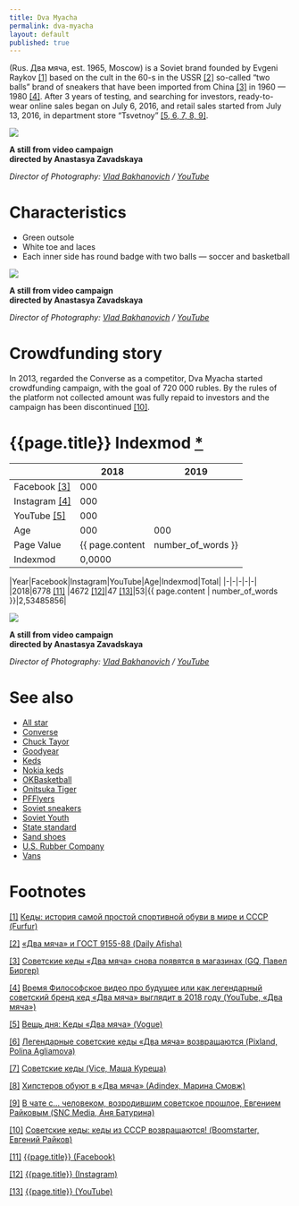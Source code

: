 ```yaml
---
title: Dva Myacha
permalink: dva-myacha
layout: default
published: true
---
```


(Rus. Два мяча, est. 1965, Moscow) is a Soviet brand founded by Evgeni Raykov <span id="a1">[\[1\]](#f1)</span> based on the cult in the 60-s in the USSR <span id="a2">[\[2\]](#f2)</span> so-called “two balls” brand of sneakers that have been imported from China <span id="a3">[\[3\]](#f3)</span> in 1960 — 1980 <span id="a4">[\[4\]](#f4)</span>. After 3 years of testing, and searching for investors, ready-to-wear online sales began on July 6, 2016, and retail sales started from July 13, 2016, in department store “Tsvetnoy” <span id="a5">[\[5, 6, 7, 8, 9\]](#f5)</span>.

![](/encyclopedia/images/dva-myacha.png)

**A still from video campaign<br>directed by Anastasya Zavadskaya**

*Director of Photography: [Vlad Bakhanovich](bakhanovich-vlad) / [YouTube](https://www.youtube.com/watch?v=Z90Mr4jhEgA)*

# Сharacteristics

+ Green outsole  
+ White toe and laces
+ Each inner side has round badge with two balls — soccer and basketball

![](/encyclopedia/images/dva-myacha-1.png)

**A still from video campaign<br>directed by Anastasya Zavadskaya**

*Director of Photography: [Vlad Bakhanovich](bakhanovich-vlad) / [YouTube](https://www.youtube.com/watch?v=Z90Mr4jhEgA)*

# Crowdfunding story

In 2013, regarded the Converse as a competitor, Dva Myacha started crowdfunding campaign, with the goal of 720 000 rubles. By the rules of the platform not collected amount  was fully repaid to investors and the campaign has been discontinued <span id="a10">[\[10\]](#f10)</span>.

# {{page.title}} Indexmod [*](indexmod)

||2018|2019|
|-|-|-|
|Facebook <span id="a3">[\[3\]](#f3)</span>|000||
|Instagram <span id="a4">[\[4\]](#f4)</span>|000||
|YouTube <span id="a5">[\[5\]](#f5)</span>|000||
|Age|000|000|
|Page Value|{{ page.content | number_of_words }}||
|Indexmod|0,0000||


|Year|Facebook|Instagram|YouTube|Age|Indexmod|Total|
|-|-|-|-|-|
|2018|6778 <span id="a11">[\[11\]](#f11) </span>|4672 <span id="a12">[\[12\]](#f12)</span>|47 <span id="a13">[\[13\]](#f13)</span>|53|{{ page.content | number_of_words }}|2,53485856|

![](/encyclopedia/images/dva-myacha-2.png)

**A still from video campaign<br>directed by Anastasya Zavadskaya**

*Director of Photography: [Vlad Bakhanovich](bakhanovich-vlad) / [YouTube](https://www.youtube.com/watch?v=Z90Mr4jhEgA)*

# See also

+ [All star](all-star)
+ [Converse](converse)
+ [Chuck Tayor](chuck-tayor)
+ [Goodyear](goodyear)
+ [Keds](keds)
+ [Nokia keds](nokia-keds)
+ [OKBasketball](okbasketball)
+ [Onitsuka Tiger](onitsuka-tiger)
+ [PFFlyers](pfflyers)
+ [Soviet sneakers](soviet-sneakers)
+ [Soviet Youth](soviet-youth)
+ [State standard](state-standard)
+ [Sand shoes](sand-shoes)
+ [U.S. Rubber Company](us-rubber-company)
+ [Vans](vans)

# Footnotes

[[1]](#a1) <span id="f1"></span> [Кеды: история самой простой спортивной обуви в мире и СССР (Furfur)](http://www.furfur.me/furfur/culture/culture/164015-kedy-sovok-dva-myacha)

[[2]](#a2) <span id="f2"></span> [«Два мяча» и ГОСТ 9155-88 (Daily Afisha)](https://daily.afisha.ru/archive/gorod/archive/v-rossii-vozobnovljajut-proizvodstvo-sovetskih-ked/)

[[3]](#a3) <span id="f3"></span> [Советские кеды «Два мяча» снова появятся в магазинах (GQ, Павел Биргер)](https://www.gq.ru/style/sovetskie-kedy-dva-myacha-snova-poyavyatsya-v-magazinah)

[[4]](#a4) <span id="f4"></span> [Время Философское видео про будущее или как легендарный советский бренд кед «Два мяча» выглядит в 2018 году (YouTube, «Два мяча»)](https://www.youtube.com/watch?v=Z90Mr4jhEgA&t=5s)

[[5]](#a5) <span id="f5"></span> [Вещь дня: Kеды «Два мяча» (Vogue)](https://www.vogue.ru/fashion/favourites-of-vogue/Veshch_dnya_kedy_Dva_myacha/)

[[6]](#a6) <span id="f6"></span> [Легендарные советские кеды «Два мяча» возвращаются (Pixland, Polina Agliamova)](https://www.pixland.uz/2016/07/07/5907/kedy-dva-mjacha/)

[[7]](#a7) <span id="f7"></span> [Советские кеды (Vice, Маша Куреша)](https://www.vice.com/ru/article/bmz38m/soviet-keds)

[[8]](#a8) <span id="f8"></span> [Хипстеров обуют в «Два мяча» (Аdindex, Марина Смовж)](https://adindex.ru/news/offtop/2013/03/25/97704.phtml)

[[9]](#a9) <span id="f9"></span> [В чате с… человеком, возродившим советское прошлое, Евгением Райковым (SNC Media, Аня Батурина)](http://www.sncmedia.ru/fashion/v-chate-s-chelovekom-vozrodivshim-sovetskie-proshloe-evgeniem-raykovym/)

[[10]](#a10) <span id="f10"></span> [Советские кеды: кеды из СССР возвращаются! (Boomstarter, Евгений Райков)](https://boomstarter.ru/projects/ss/sovetskie_kedy_kedy_iz_sssr_vozvraschayutsya)

[[11]](#a11) <span id="f11"></span> [{{page.title}} (Facebook)](index)

[[12]](#a12) <span id="f12"></span> [{{page.title}} (Instagram)](index)

[[13]](#a13) <span id="f13"></span> [{{page.title}} (YouTube)](index)
